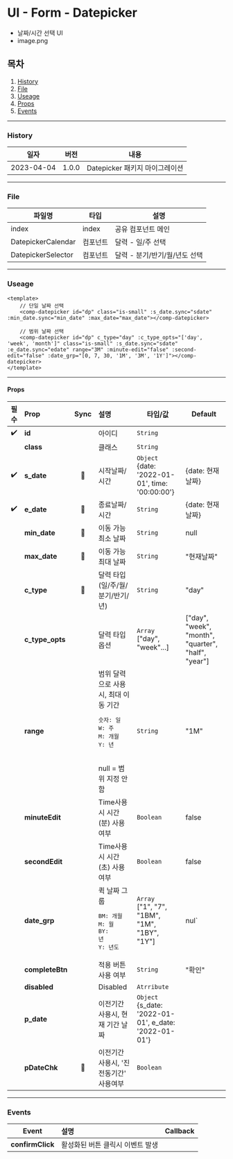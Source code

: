 # UI - Form - Datepicker

-   날짜/시간 선택 UI
-   image.png

## 목차

1. [History](#history)
2. [File](#file)
3. [Useage](#useage)
4. [Props](#props)
5. [Events](#events)

---

### History

| 일자       | 버전  | 내용                           |
| ---------- | ----- | ------------------------------ |
| 2023-04-04 | 1.0.0 | Datepicker 패키지 마이그레이션 |

---

### File

| 파일명             | 타입     | 설명                          |
| ------------------ | -------- | ----------------------------- |
| index              | index    | 공유 컴포넌트 메인            |
| DatepickerCalendar | 컴포넌트 | 달력 - 일/주 선택             |
| DatepickerSelector | 컴포넌트 | 달력 - 분기/반기/월/년도 선택 |

---

### Useage

```vue
<template>
    // 단일 날짜 선택
    <comp-datepicker id="dp" class="is-small" :s_date.sync="sdate" :min_date.sync="min_date" :max_date="max_date"></comp-datepicker>

    // 범위 날짜 선택
    <comp-datepicker id="dp" c_type="day" :c_type_opts="['day', 'week', 'month']" class="is-small" :s_date.sync="sdate" :e_date.sync="edate" range="3M" :minute-edit="false" :second-edit="false" :date_grp="[0, 7, 30, '1M', '3M', '1Y']"></comp-datepicker>
</template>
```

---

#### Props

|        필수        | Prop            |  Sync  | 설명                                                                                                            | 타입/값                                                  | Default                                             |
| :----------------: | :-------------- | :----: | :-------------------------------------------------------------------------------------------------------------- | -------------------------------------------------------- | --------------------------------------------------- |
| :heavy_check_mark: | **id**          |        | 아이디                                                                                                          | `String`                                                 |                                                     |
|                    | **class**       |        | 클래스                                                                                                          | `String`                                                 |                                                     |
| :heavy_check_mark: | **s_date**      | :link: | 시작날짜/시간                                                                                                   | `Object`<br>{date: '2022-01-01', time: '00:00:00'}       | {date: 현재날짜}                                    |
| :heavy_check_mark: | **e_date**      | :link: | 종료날짜/시간                                                                                                   | `String`                                                 | {date: 현재날짜}                                    |
|                    | **min_date**    | :link: | 이동 가능 최소 날짜                                                                                             | `String`                                                 | null                                                |
|                    | **max_date**    | :link: | 이동 가능 최대 날짜                                                                                             | `String`                                                 | "현재날짜"                                          |
|                    | **c_type**      | :link: | 달력 타입(일/주/월/분기/반기/년)                                                                                | `String`                                                 | "day"                                               |
|                    | **c_type_opts** |        | 달력 타입 옵션                                                                                                  | `Array`<br>["day", "week"...]                            | ["day", "week", "month", "quarter", "half", "year"] |
|                    | **range**       |        | 범위 달력으로 사용시, 최대 이동 기간<pre>숫자: 일<br>W: 주<br>M: 개월<br>Y: 년</pre><br/> null = 범위 지정 안함 | `String`                                                 | "1M"                                                |
|                    | **minuteEdit**  |        | Time사용시 시간(분) 사용 여부                                                                                   | `Boolean`                                                | false                                               |
|                    | **secondEdit**  |        | Time사용시 시간(초) 사용 여부                                                                                   | `Boolean`                                                | false                                               |
|                    | **date_grp**    |        | 퀵 날짜 그룹<pre>BM: 개월<br>M: 월<br>BY: 년<br>Y: 년도</pre>                                                   | `Array`<br>["1", "7", "1BM", "1M", "1BY", "1Y"]          | nul`                                                |
|                    | **completeBtn** |        | 적용 버튼 사용 여부                                                                                             | `String`                                                 | "확인"                                              |
|                    | **disabled**    |        | Disabled                                                                                                        | `Atrribute`                                              |                                                     |
|                    | **p_date**      |        | 이전기간 사용시, 현재 기간 날짜                                                                                 | `Object`<br>{s_date: '2022-01-01', e_date: '2022-01-01'} |                                                     |
|                    | **pDateChk**    | :link: | 이전기간 사용시, '진전동기간' 사용여부                                                                          | `Boolean`                                                |                                                     |

---

### Events

|      Event       | 설명                             | Callback |
| :--------------: | :------------------------------- | :------- |
| **confirmClick** | 활성화된 버튼 클릭시 이벤트 발생 |          |
